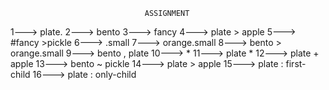                                   ASSIGNMENT
1---> plate.
2---> bento
3---> fancy
4---> plate > apple
5---> #fancy >pickle
6---> .small
7---> orange.small
8---> bento > orange.small
9---> bento , plate
10---> *
11---> plate *
12---> plate + apple
13---> bento ~ pickle
14---> plate > apple
15---> plate : first-child
16---> plate : only-child
